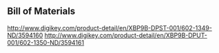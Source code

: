 

Bill of Materials
-----------------

http://www.digikey.com/product-detail/en/XBP9B-DPST-001/602-1349-ND/3594160
http://www.digikey.com/product-detail/en/XBP9B-DPUT-001/602-1350-ND/3594161
